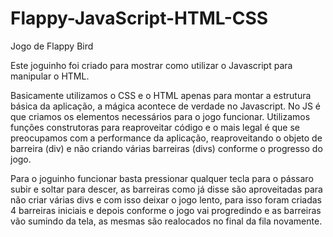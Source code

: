 # Flappy-JavaScript-HTML-CSS
Jogo de Flappy Bird 
 
Este joguinho foi criado para mostrar como utilizar o Javascript para manipular o HTML.

Basicamente utilizamos o CSS e o HTML apenas para montar a estrutura básica da aplicação, a mágica acontece de verdade no Javascript.
No JS é que criamos os elementos necessários para o jogo funcionar.
Utilizamos funções construtoras para reaproveitar código e o mais legal é que se preocupamos com a performance da aplicação, reaproveitando o objeto de barreira (div) e não criando várias barreiras (divs) conforme o progresso do jogo.

Para o joguinho funcionar basta pressionar qualquer tecla para o pássaro subir e soltar para descer, as barreiras como já disse são aproveitadas para não criar várias divs e com isso deixar o jogo lento, para isso foram criadas 4 barreiras iniciais e depois conforme o jogo vai progredindo e as barreiras vão sumindo da tela, as mesmas são realocados no final da fila novamente.

